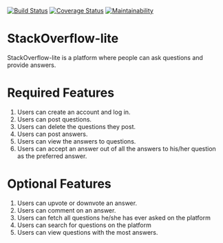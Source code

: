 [![Build Status](https://travis-ci.org/Johnsonojo/StackOverflow-lite.svg?branch=develop)](https://travis-ci.org/Johnsonojo/StackOverflow-lite)
[![Coverage Status](https://coveralls.io/repos/github/Johnsonojo/StackOverflow-lite/badge.svg?branch=develop)](https://coveralls.io/github/Johnsonojo/StackOverflow-lite?branch=develop)
[![Maintainability](https://api.codeclimate.com/v1/badges/fe369cdd7559a80aced8/maintainability)](https://codeclimate.com/github/Johnsonojo/StackOverflow-lite/maintainability)



# StackOverflow-lite
StackOverflow-lite is a platform where people can ask questions and provide answers.

# Required Features
1. Users can create an account and log in.
2. Users can post questions.
3. Users can delete the questions they post.
4. Users can post answers.
5. Users can view the answers to questions.
6. Users can accept an answer out of all the answers to his/her question as the preferred
answer.

# Optional Features
1. Users can upvote or downvote an answer.
2. Users can comment on an answer.
3. Users can fetch all questions he/she has ever asked on the platform
4. Users can search for questions on the platform
5. Users can view questions with the most answers.
